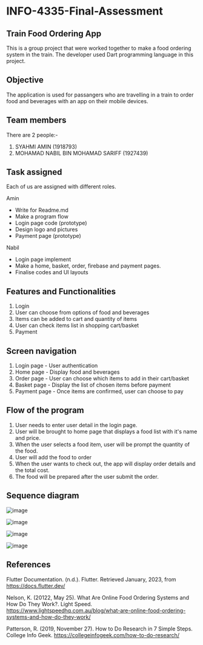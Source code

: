 # INFO-4335-Final-Assessment

## Train Food Ordering App
This is a group project that were worked together to make a food ordering system in the train.
The developer used Dart programming language in this project.

## Objective
The application is used for passangers who are travelling in a train to order food and beverages with an app on their mobile devices.

## Team members
There are 2 people:-
1. SYAHMI AMIN (1918793)
2. MOHAMAD NABIL BIN MOHAMAD SARIFF (1927439)

## Task assigned
Each of us are assigned with different roles.

Amin
- Write for Readme.md
- Make a program flow
- Login page code (prototype)
- Design logo and pictures
- Payment page (prototype)

Nabil
- Login page implement
- Make a home, basket, order, firebase and payment pages.
- Finalise codes and UI layouts

## Features and Functionalities
1. Login 
2. User can choose from options of food and beverages
3. Items can be added to cart and quantity of items
4. User can check items list in shopping cart/basket
5. Payment

## Screen navigation
1. Login page - User authentication
2. Home page - Display food and beverages
3. Order page - User can choose which items to add in their cart/basket
4. Basket page - Display the list of chosen items before payment
5. Payment page - Once items are confirmed, user can choose to pay

## Flow of the program
1. User needs to enter user detail in the login page.
2. User will be brought to home page that displays a food list with it's name and price.
3. When the user selects a food item, user will be prompt the quantity of the food.
4. User will add the food to order
5. When the user wants to check out, the app will display order details and the total cost.
6. The food will be prepared after the user submit the order.

## Sequence diagram
![image](https://user-images.githubusercontent.com/117919908/216540262-c9dc053d-f654-4963-ab6d-b5c6013266f3.png)

![image](https://user-images.githubusercontent.com/117919908/216540348-d81f784d-de88-40a2-98da-f0c133ec66e4.png)

![image](https://user-images.githubusercontent.com/117919908/216540434-99113a60-fe9a-4552-a1a4-7d6ecc3ebee8.png)

![image](https://user-images.githubusercontent.com/117919908/216540505-2ef7f0cd-0e20-4ebe-85d0-df8c10df59ea.png)

## References

Flutter Documentation. (n.d.). Flutter. Retrieved January, 2023, from https://docs.flutter.dev/

Nelson, K. (20122, May 25). What Are Online Food Ordering Systems and How Do They Work?. Light Speed. https://www.lightspeedhq.com.au/blog/what-are-online-food-ordering-systems-and-how-do-they-work/

Patterson, R. (2019, November 27). How to Do Research in 7 Simple Steps. College Info Geek. https://collegeinfogeek.com/how-to-do-research/



